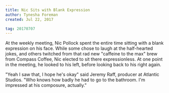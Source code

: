 ```yaml
---
title: Nic Sits with Blank Expression
author: Tynesha Foreman
created: Jul 22, 2017

tag: 20170707
---
```


At the weekly meeting, Nic Pollock spent the entire time sitting with a blank expression on his face. While some chose to laugh at the half-hearted jokes, and others twitched from that rad new "caffeine to the max" brew from Compass Coffee, Nic elected to sit there expressionless. At one point in the meeting, he looked to his left, before looking back to his right again.

"Yeah I saw that, I hope he's okay" said Jeremy Raff, producer at Atlantic Studios. "Who knows how badly he had to go to the bathroom. I'm impressed at his composure, actually."
